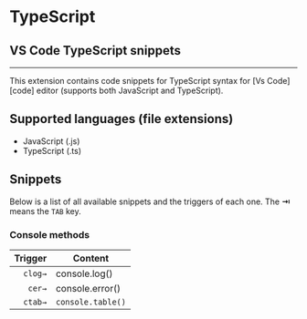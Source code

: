 # TypeScript
## VS Code TypeScript snippets
-------------------

This extension contains code snippets for TypeScript syntax for [Vs Code][code] editor (supports both JavaScript and TypeScript).

## Supported languages (file extensions)
* JavaScript (.js)
* TypeScript (.ts)

## Snippets

Below is a list of all available snippets and the triggers of each one. The **⇥** means the `TAB` key.

### Console methods
| Trigger  | Content |
| -------: | ------- |
| `clog→`  | console.log()          |
| `cer→`   | console.error()        |
| `ctab→`  | `console.table()`      |

